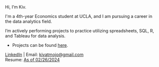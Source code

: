Hi, I’m Kiv. 

I'm a 4th-year Economics student at UCLA, and I am pursuing a career in the data analytics field.

I’m actively performing projects to practice utilizing spreadsheets, SQL, R, and Tableau for data analysis.
- Projects can be found [here](https://github.com/kivatmojo/portfolio#portfolio).

[LinkedIn](https://www.linkedin.com/in/kivatmojo/) | Email: kivatmojo@gmail.com  
Resume: [As of 02/26/2024](https://github.com/kivatmojo/kivatmojo/files/14413186/Atmojo_Kiv_Resume.pdf)

